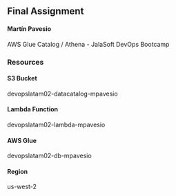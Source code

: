 ## Final Assignment
#### Martín Pavesio
AWS Glue Catalog / Athena - JalaSoft DevOps Bootcamp

### Resources
#### S3 Bucket
devopslatam02-datacatalog-mpavesio

#### Lambda Function
devopslatam02-lambda-mpavesio

#### AWS Glue
devopslatam02-db-mpavesio

#### Region
us-west-2 
